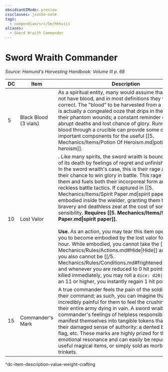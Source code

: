 ```yaml
---
obsidianUIMode: preview
cssclasses: json5e-note
tags:
  - compendium/src/5e/hhhviii
aliases:
  - Sword Wraith Commander
---
```

# Sword Wraith Commander
*Source: Hamund's Harvesting Handbook: Volume III p. 68* 

| DC | Item | Description | Value | Weight | Crafting |
|----|------|-------------|-------|--------|----------|
| 5 | Black Blood (3 vials) | As a spiritual entity, many would assume that wraiths do not have blood, and in most definitions they would be correct. The "blood" to be harvested from a sword wraith is actually a congealed ooze that drips in their wake from their phantom wounds; a constant reminder of their abrupt deaths and lost chance of glory. Running this blood through a crucible can provide some of the important components for the useful [[5. Mechanics/Items/Potion Of Heroism.md\|potion of heroism]]. | 7 gp | 1 lb | [[5. Mechanics/Items/Potion Of Heroism.md\|Potion of Heroism]] |
| 10 | Lost Valor | **.** Like many spirits, the sword wraith is bound to the plane of its death by feelings of regret and unfinished business. In the sword wraith's case, this is their rage at the loss of their chance to win glory in battle. This rage consumes them and fuels both their incorporeal form and their reckless battle tactics. If captured in [[5. Mechanics/Items/Spirit Paper.md\|spirit paper]], it can be embodied inside the wielder, granting them the same bravery and deathless zeal at the cost of some tactical sensibility. **Requires [[5. Mechanics/Items/Spirit Paper.md\|spirit paper]].**<br /><br />**Use.** As an action, you may tear this item open, causing you to become embodied by the lost valor for the next hour. While embodied, you cannot take the [[/5. Mechanics/Rules/Actions.md#Hide\|Hide]] action, but you also cannot be [[/5. Mechanics/Rules/Conditions.md#frightened\|frightened]], and whenever you are reduced to 0 hit points and not killed immediately, you may roll a `dice: d20\|avg` (`d20`). On an 11 or higher, you instantly regain 1 hit point. | 20 gp | 1 lb | — |
| 15 | Commander's Mark | A true commander feels the pain of the soldiers under their command; as such, you can imagine that it is incredibly painful for them to feel the crushing regret of their entire army dying in vain. A sword wraith commander's feelings of helpless responsibility often manifest themselves into tangible tokens that represent their damaged sense of authority: a dented badge, a torn flag, etc. These marks are highly prized for their strong emotional resonance and can easily be repurposed into useful magical items, or simply sold as morbidly curious trinkets. | 355 gp | 3 lb | [[5. Mechanics/Items/Boon Of The Wraith Leader.md\|Boon of the Wraith Leader]] |
^dc-item-description-value-weight-crafting
